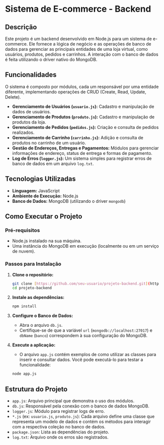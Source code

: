 # Sistema de E-commerce - Backend

## Descrição

Este projeto é um backend desenvolvido em Node.js para um sistema de e-commerce. Ele fornece a lógica de negócio e as operações de banco de dados para gerenciar as principais entidades de uma loja virtual, como usuários, produtos, pedidos e carrinhos. A interação com o banco de dados é feita utilizando o driver nativo do MongoDB.

## Funcionalidades

O sistema é composto por módulos, cada um responsável por uma entidade diferente, implementando operações de CRUD (Create, Read, Update, Delete).

* **Gerenciamento de Usuários (`usuario.js`):** Cadastro e manipulação de dados de usuários.
* **Gerenciamento de Produtos (`produto.js`):** Cadastro e manipulação de produtos da loja.
* **Gerenciamento de Pedidos (`pedidos.js`):** Criação e consulta de pedidos realizados.
* **Gerenciamento de Carrinho (`carrinho.js`):** Adição e consulta de produtos no carrinho de um usuário.
* **Gestão de Endereços, Entregas e Pagamentos:** Módulos para gerenciar informações de endereço, status de entrega e formas de pagamento.
* **Log de Erros (`logger.js`):** Um sistema simples para registrar erros de banco de dados em um arquivo `log.txt`.

## Tecnologias Utilizadas

* **Linguagem:** JavaScript
* **Ambiente de Execução:** Node.js
* **Banco de Dados:** MongoDB (utilizando o driver `mongodb`)

## Como Executar o Projeto

### Pré-requisitos

* Node.js instalado na sua máquina.
* Uma instância do MongoDB em execução (localmente ou em um serviço de nuvem).

### Passos para Instalação

1.  **Clone o repositório:**
    ```bash
    git clone [https://github.com/seu-usuario/projeto-backend.git](https://github.com/seu-usuario/projeto-backend.git)
    cd projeto-backend
    ```

2.  **Instale as dependências:**
    ```bash
    npm install
    ```

3.  **Configure o Banco de Dados:**
    * Abra o arquivo `db.js`.
    * Certifique-se de que a variável `url` (`mongodb://localhost:27017`) e `dbName` (`banco`) correspondem à sua configuração do MongoDB.

4.  **Execute a aplicação:**
    * O arquivo `app.js` contém exemplos de como utilizar as classes para inserir e consultar dados. Você pode executá-lo para testar a funcionalidade:
    ```bash
    node app.js
    ```

## Estrutura do Projeto

* `app.js`: Arquivo principal que demonstra o uso dos módulos.
* `db.js`: Responsável pela conexão com o banco de dados MongoDB.
* `logger.js`: Módulo para registrar logs de erro.
* `*.js` (ex: `usuario.js`, `produto.js`): Cada arquivo define uma classe que representa um modelo de dados e contém os métodos para interagir com a respectiva coleção no banco de dados.
* `package.json`: Lista as dependências do projeto.
* `log.txt`: Arquivo onde os erros são registrados.
